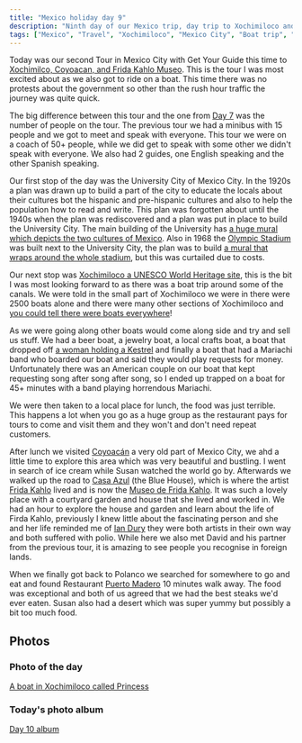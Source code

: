 ```yaml
---
title: "Mexico holiday day 9"
description: "Ninth day of our Mexico trip, day trip to Xochimiloco and Frida Kahlo Museo"
tags: ["Mexico", "Travel", "Xochimiloco", "Mexico City", "Boat trip", "University City", "Frida Kahlo Museo"]
---
```


Today was our second Tour in Mexico City with Get Your Guide this time to [Xochimilco, Coyoacan, and Frida Kahlo Museo](https://www.getyourguide.co.uk/mexico-city-l194/xochimilco-frida-kahlo-and-coyoacan-tour-t28922/). This is the tour I was most excited about as we also got to ride on a boat. This time there was no protests about the government so other than the rush hour traffic the journey was quite quick.

The big difference between this tour and the one from [Day 7](/leets/mexico-day-7) was the number of people on the tour. The previous tour we had a minibus with 15 people and we got to meet and speak with everyone. This tour we were on a coach of 50+ people, while we did get to speak with some other we didn't speak with everyone. We also had 2 guides, one English speaking and the other Spanish speaking.

Our first stop of the day was the University City of Mexico City. In the 1920s a plan was drawn up to build a part of the city to educate the locals about their cultures bot the hispanic and pre-hispanic cultures and also to help the population how to read and write. This plan was forgotten about until the 1940s when the plan was rediscovered and a plan was put in place to build the University City. The main building of the University has [a huge mural which depicts the two cultures of Mexico](https://flickr.com/photos/dletorey/53652263948/in/album-72177720316199181/lightbox/). Also in 1968 the [Olympic Stadium](https://flickr.com/photos/dletorey/53652264428/in/album-72177720316199181/lightbox/) was built next to the University City, the plan was to build [a mural that wraps around the whole stadium](https://flickr.com/photos/dletorey/53652044671/in/album-72177720316199181/lightbox/), but this was curtailed due to costs.

Our next stop was [Xochimiloco a UNESCO World Heritage site](https://en.wikipedia.org/wiki/Xochimilco), this is the bit I was most looking forward to as there was a boat trip around some of the canals. We were told in the small part of Xochimiloco we were in there were 2500 boats alone and there were many other sections of Xochimiloco and [you could tell there were boats everywhere](https://flickr.com/photos/dletorey/53652502765/in/album-72177720316199181/lightbox/)!

As we were going along other boats would come along side and try and sell us stuff. We had a beer boat, a jewelry boat, a local crafts boat, a boat that dropped off [a woman holding a Kestrel](https://flickr.com/photos/dletorey/53652041576/in/album-72177720316199181/lightbox/) and finally a boat that had a Mariachi band who boarded our boat and said they would play requests for money. Unfortunately there was an American couple on our boat that kept requesting song after song after song, so I ended up trapped on a boat for 45+ minutes with a band playing horrendous Mariachi.

We were then taken to a local place for lunch, the food was just terrible. This happens a lot when you go as a huge group as the restaurant pays for tours to come and visit them and they won't and don't need repeat customers.

After lunch we visited [Coyoacán](https://en.wikipedia.org/wiki/Coyoac%C3%A1n) a very old part of Mexico City, we ahd a little time to explore this area which was very beautiful and bustling. I went in search of ice cream while Susan watched the world go by. Afterwards we walked up the road to [Casa Azul](https://flickr.com/photos/dletorey/53652386289/in/album-72177720316199181/lightbox/) (the Blue House), which is where the artist [Frida Kahlo](https://en.wikipedia.org/wiki/Frida_Kahlo) lived and is now the [Museo de Frida Kahlo](https://www.museofridakahlo.org.mx/). It was such a lovely place with a courtyard garden and house that she lived and worked in. We had an hour to explore the house and garden and learn about the life of Firda Kahlo, previously I knew little about the fascinating person and she and her life reminded me of [Ian Dury](https://en.wikipedia.org/wiki/Ian_Dury) they were both artists in their own way and both suffered with polio. While here we also met David and his partner from the previous tour, it is amazing to see people you recognise in foreign lands.

When we finally got back to Polanco we searched for somewhere to go and eat and found Restaurant [Puerto Madero](https://maps.app.goo.gl/VmZ635gXkTzqKag87) 10 minutes walk away. The food was exceptional and both of us agreed that we had the best steaks we'd ever eaten. Susan also had a desert which was super yummy but possibly a bit too much food.

## Photos

### Photo of the day

[A boat in Xochimiloco called Princess](https://flickr.com/photos/dletorey/53652261053/in/album-72177720316199181/lightbox/)

### Today's photo album

[Day 10 album](https://flickr.com/photos/dletorey/albums/72177720316199181/with/53652495325)
